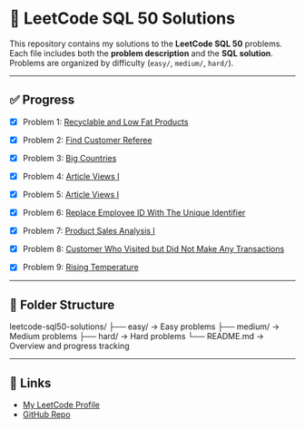 # 📘 LeetCode SQL 50 Solutions

This repository contains my solutions to the **LeetCode SQL 50** problems.  
Each file includes both the **problem description** and the **SQL solution**.  
Problems are organized by difficulty (`easy/`, `medium/`, `hard/`).

---

## ✅ Progress
- [x] Problem 1: [Recyclable and Low Fat Products](easy/Recyclable_and_Low_Fat_Products.sql)
- [x] Problem 2: [Find Customer Referee](easy/Find_Customer_Referee.sql)
- [x] Problem 3: [Big Countries](easy/Big_Countries.sql)
- [x] Problem 4: [Article Views I](easy/Article_Views_I.sql)
- [x] Problem 5: [Article Views I](easy/Invalid_Tweets.sql)
- [x] Problem 6: [Replace Employee ID With The Unique Identifier](easy/Replace_Employee_ID_With_The_Unique_Identifier.sql)
- [x] Problem 7: [Product Sales Analysis I](easy/Product_Sales_Analysis_I.sql)
- [x] Problem 8: [Customer Who Visited but Did Not Make Any Transactions](easy\Customer_Who_Visited_but_Did_Not_Make_Any_Transactions.sql)
- [x] Problem 9: [Rising Temperature](easy\Rising_Temperature.sql)


---

## 📂 Folder Structure
leetcode-sql50-solutions/
├── easy/ → Easy problems
├── medium/ → Medium problems
├── hard/ → Hard problems
└── README.md → Overview and progress tracking



---

## 🔗 Links
- [My LeetCode Profile](https://leetcode.com/George-20m/)
- [GitHub Repo](https://github.com/George-20m/leetcode-sql50-solutions)
